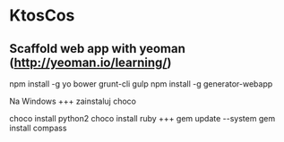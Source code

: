 KtosCos
=======

Scaffold web app with yeoman (http://yeoman.io/learning/)
----------------------------
npm install -g yo bower grunt-cli gulp
npm install -g generator-webapp

Na Windows
+++
zainstaluj choco

choco install python2
choco install ruby
+++
gem update --system
gem install compass